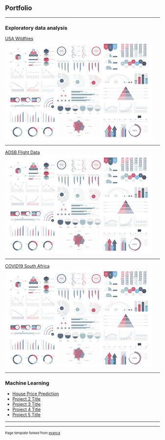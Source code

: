 ## Portfolio

---

### Exploratory data analysis 

[USA Wildfires](/USA_WildFires)
<img src="images/dummy_thumbnail.jpg?raw=true"/>

---
[ADSB Flight Data](/pdf/sample_presentation.pdf)
<img src="images/dummy_thumbnail.jpg?raw=true"/>

---
[COVID19 South Africa](http://example.com/)
<img src="images/dummy_thumbnail.jpg?raw=true"/>

---

### Machine Learning 

- [House Price Prediction](http://example.com/)
- [Project 2 Title](http://example.com/)
- [Project 3 Title](http://example.com/)
- [Project 4 Title](http://example.com/)
- [Project 5 Title](http://example.com/)

---




---
<p style="font-size:11px">Page template forked from <a href="https://github.com/evanca/quick-portfolio">evanca</a></p>
<!-- Remove above link if you don't want to attibute -->
